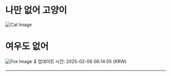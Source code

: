 
# 나만 없어 고양이

![Cat Image](https://cdn2.thecatapi.com/images/MTcwNTI3NA.jpg)

# 여우도 없어
![Fox Image](https://randomfox.ca/images/3.jpg)
⏳ 업데이트 시간: 2025-02-06 08:14:05 (KRW)

---
